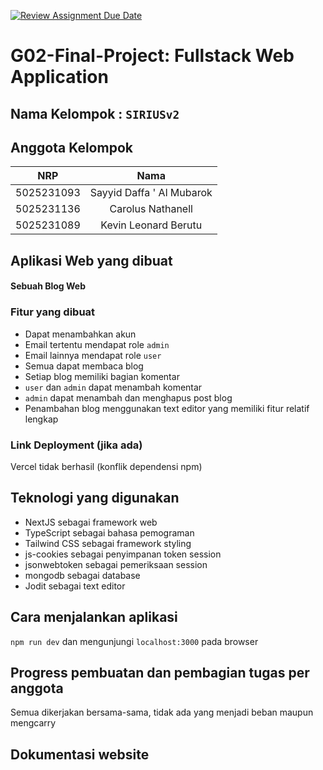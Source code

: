 [![Review Assignment Due Date](https://classroom.github.com/assets/deadline-readme-button-22041afd0340ce965d47ae6ef1cefeee28c7c493a6346c4f15d667ab976d596c.svg)](https://classroom.github.com/a/K32wTABb)

# G02-Final-Project: Fullstack Web Application

## Nama Kelompok : `SIRIUSv2`

## Anggota Kelompok

|    NRP     |           Nama            |
| :--------: | :-----------------------: |
| 5025231093 | Sayyid Daffa ' Al Mubarok |
| 5025231136 |     Carolus Nathanell     |
| 5025231089 |   Kevin Leonard Berutu    |

## Aplikasi Web yang dibuat

#### Sebuah Blog Web

### Fitur yang dibuat

- Dapat menambahkan akun
- Email tertentu mendapat role `admin`
- Email lainnya mendapat role `user`
- Semua dapat membaca blog
- Setiap blog memiliki bagian komentar
- `user` dan `admin` dapat menambah komentar
- `admin` dapat menambah dan menghapus post blog
- Penambahan blog menggunakan text editor yang memiliki fitur relatif lengkap


### Link Deployment (jika ada)

Vercel tidak berhasil (konflik dependensi npm)

## Teknologi yang digunakan

- NextJS sebagai framework web
- TypeScript sebagai bahasa pemograman
- Tailwind CSS sebagai framework styling
- js-cookies sebagai penyimpanan token session
- jsonwebtoken sebagai pemeriksaan session
- mongodb sebagai database
- Jodit sebagai text editor

## Cara menjalankan aplikasi

`npm run dev` dan mengunjungi `localhost:3000` pada browser

## Progress pembuatan dan pembagian tugas per anggota

Semua dikerjakan bersama-sama, tidak ada yang menjadi beban maupun mengcarry

## Dokumentasi website


